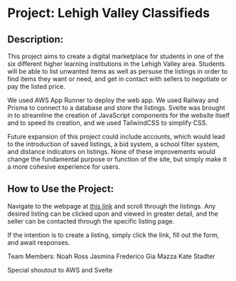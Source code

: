 # Project: Lehigh Valley Classifieds


## Description:
This project aims to create a digital marketplace for students in one of the six different higher learning institutions in the Lehigh Valley area. Students will be able to list unwanted items as well as persuse the listings in order to find items they want or need, and get in contact with sellers to negotiate or pay the listed price.

We used AWS App Runner to deploy the web app. We used Railway and Prisma to connect to a database and store the listings. Svelte was brought in to streamline the creation of JavaScript components for the website itself and to speed its creation, and we used TailwindCSS to simplify CSS.

Future expansion of this project could include accounts, which would lead to the introduction of saved listings, a bid system, a school filter system, and distance indicators on listings. None of these improvements would change the fundamental purpose or function of the site, but simply make it a more cohesive experience for users. 



## How to Use the Project:
Navigate to the webpage at [this link](https://kg57rmazgc.us-east-1.awsapprunner.com/) and scroll through the listings. Any desired listing can be clicked upon and viewed in greater detail, and the seller can be contacted through the specific listing page.

If the intention is to create a listing, simply click the link, fill out the form, and await responses.



Team Members:
Noah Ross
Jasmina Frederico
Gia Mazza
Kate Stadter

Special shoutout to AWS and Svelte